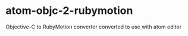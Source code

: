 atom-objc-2-rubymotion
====================

Objective-C to RubyMotion converter converted to use with atom editor
